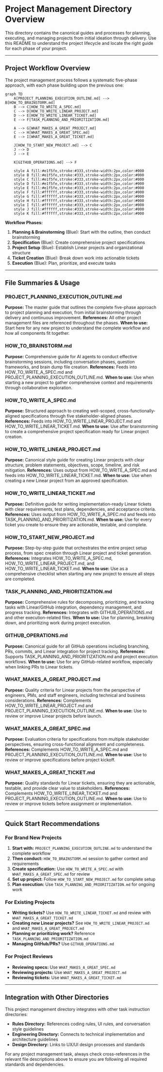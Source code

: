# Project Management Directory Overview

This directory contains the canonical guides and processes for planning, executing, and managing projects from initial ideation through delivery. Use this README to understand the project lifecycle and locate the right guide for each phase of your project.

---

## Project Workflow Overview

The project management process follows a systematic five-phase approach, with each phase building upon the previous one:

```mermaid
graph TD
    A[PROJECT_PLANNING_EXECUTION_OUTLINE.md] --> B[HOW_TO_BRAINSTORM.md]
    B --> C[HOW_TO_WRITE_A_SPEC.md]
    C --> D[HOW_TO_WRITE_LINEAR_PROJECT.md]
    D --> E[HOW_TO_WRITE_LINEAR_TICKET.md]
    E --> F[TASK_PLANNING_AND_PRIORITIZATION.md]
    
    A --> G[WHAT_MAKES_A_GREAT_PROJECT.md]
    C --> H[WHAT_MAKES_A_GREAT_SPEC.md]
    E --> I[WHAT_MAKES_A_GREAT_TICKET.md]
    
    J[HOW_TO_START_NEW_PROJECT.md] --> C
    J --> D
    J --> E
    
    K[GITHUB_OPERATIONS.md] --> F
    
    style A fill:#e1f5fe,stroke:#333,stroke-width:2px,color:#000
    style B fill:#e1f5fe,stroke:#333,stroke-width:2px,color:#000
    style C fill:#e1f5fe,stroke:#333,stroke-width:2px,color:#000
    style D fill:#e1f5fe,stroke:#333,stroke-width:2px,color:#000
    style E fill:#e1f5fe,stroke:#333,stroke-width:2px,color:#000
    style F fill:#ffffff,stroke:#333,stroke-width:2px,color:#000
    style G fill:#ffffff,stroke:#333,stroke-width:2px,color:#000
    style H fill:#ffffff,stroke:#333,stroke-width:2px,color:#000
    style I fill:#ffffff,stroke:#333,stroke-width:2px,color:#000
    style J fill:#ffffff,stroke:#333,stroke-width:2px,color:#000
    style K fill:#ffffff,stroke:#333,stroke-width:2px,color:#000
```

**Workflow Phases:**
1. **Planning & Brainstorming** (Blue): Start with the outline, then conduct brainstorming
2. **Specification** (Blue): Create comprehensive project specifications
3. **Project Setup** (Blue): Establish Linear projects and organizational structure
4. **Ticket Creation** (Blue): Break down work into actionable tickets
5. **Execution** (Blue): Plan, prioritize, and execute tasks

---

## File Summaries & Usage

### PROJECT_PLANNING_EXECUTION_OUTLINE.md
**Purpose:** The master guide that outlines the complete five-phase approach to project planning and execution, from initial brainstorming through delivery and continuous improvement.
**References:** All other project management files are referenced throughout the phases.
**When to use:** Start here for any new project to understand the complete workflow and how all components fit together.

### HOW_TO_BRAINSTORM.md
**Purpose:** Comprehensive guide for AI agents to conduct effective brainstorming sessions, including conversation phases, question frameworks, and brain dump file creation.
**References:** Feeds into HOW_TO_WRITE_A_SPEC.md and PROJECT_PLANNING_EXECUTION_OUTLINE.md.
**When to use:** Use when starting a new project to gather comprehensive context and requirements through collaborative exploration.

### HOW_TO_WRITE_A_SPEC.md
**Purpose:** Structured approach to creating well-scoped, cross-functionally-aligned specifications through five stakeholder-aligned phases.
**References:** Feeds into HOW_TO_WRITE_LINEAR_PROJECT.md and HOW_TO_WRITE_LINEAR_TICKET.md.
**When to use:** Use after brainstorming to create a comprehensive project specification ready for Linear project creation.

### HOW_TO_WRITE_LINEAR_PROJECT.md
**Purpose:** Canonical style guide for creating Linear projects with clear structure, problem statements, objectives, scope, timeline, and risk mitigation.
**References:** Uses output from HOW_TO_WRITE_A_SPEC.md and feeds into HOW_TO_WRITE_LINEAR_TICKET.md.
**When to use:** Use when creating a new Linear project from an approved specification.

### HOW_TO_WRITE_LINEAR_TICKET.md
**Purpose:** Definitive guide for writing implementation-ready Linear tickets with clear requirements, test plans, dependencies, and acceptance criteria.
**References:** Uses output from HOW_TO_WRITE_A_SPEC.md and feeds into TASK_PLANNING_AND_PRIORITIZATION.md.
**When to use:** Use for every ticket you create to ensure they are actionable, testable, and complete.

### HOW_TO_START_NEW_PROJECT.md
**Purpose:** Step-by-step guide that orchestrates the entire project setup process, from spec creation through Linear project and ticket generation.
**References:** Integrates HOW_TO_WRITE_A_SPEC.md, HOW_TO_WRITE_LINEAR_PROJECT.md, and HOW_TO_WRITE_LINEAR_TICKET.md.
**When to use:** Use as a comprehensive checklist when starting any new project to ensure all steps are completed.

### TASK_PLANNING_AND_PRIORITIZATION.md
**Purpose:** Comprehensive rules for decomposing, prioritizing, and tracking tasks with Linear/GitHub integration, dependency management, and progress tracking.
**References:** Integrates with GITHUB_OPERATIONS.md and other execution-related files.
**When to use:** Use for planning, breaking down, and prioritizing work during project execution.

### GITHUB_OPERATIONS.md
**Purpose:** Canonical guide for all GitHub operations including branching, PRs, commits, and Linear integration for project tracking.
**References:** Supports TASK_PLANNING_AND_PRIORITIZATION.md and project execution workflows.
**When to use:** Use for any GitHub-related workflow, especially when linking PRs to Linear tickets.

### WHAT_MAKES_A_GREAT_PROJECT.md
**Purpose:** Quality criteria for Linear projects from the perspective of engineers, PMs, and staff engineers, including technical and business considerations.
**References:** Complements HOW_TO_WRITE_LINEAR_PROJECT.md and PROJECT_PLANNING_EXECUTION_OUTLINE.md.
**When to use:** Use to review or improve Linear projects before launch.

### WHAT_MAKES_A_GREAT_SPEC.md
**Purpose:** Evaluation criteria for specifications from multiple stakeholder perspectives, ensuring cross-functional alignment and completeness.
**References:** Complements HOW_TO_WRITE_A_SPEC.md and PROJECT_PLANNING_EXECUTION_OUTLINE.md.
**When to use:** Use to review or improve specifications before project kickoff.

### WHAT_MAKES_A_GREAT_TICKET.md
**Purpose:** Quality standards for Linear tickets, ensuring they are actionable, testable, and provide clear value to stakeholders.
**References:** Complements HOW_TO_WRITE_LINEAR_TICKET.md and PROJECT_PLANNING_EXECUTION_OUTLINE.md.
**When to use:** Use to review or improve tickets before assignment or implementation.

---

## Quick Start Recommendations

### For Brand New Projects
1. **Start with:** `PROJECT_PLANNING_EXECUTION_OUTLINE.md` to understand the complete workflow
2. **Then conduct:** `HOW_TO_BRAINSTORM.md` session to gather context and requirements
3. **Create specification:** Use `HOW_TO_WRITE_A_SPEC.md` with `WHAT_MAKES_A_GREAT_SPEC.md` for review
4. **Set up project:** Follow `HOW_TO_START_NEW_PROJECT.md` for complete setup
5. **Plan execution:** Use `TASK_PLANNING_AND_PRIORITIZATION.md` for ongoing work

### For Existing Projects
- **Writing tickets?** Use `HOW_TO_WRITE_LINEAR_TICKET.md` and review with `WHAT_MAKES_A_GREAT_TICKET.md`
- **Creating new Linear projects?** See `HOW_TO_WRITE_LINEAR_PROJECT.md` and `WHAT_MAKES_A_GREAT_PROJECT.md`
- **Planning or prioritizing work?** Reference `TASK_PLANNING_AND_PRIORITIZATION.md`
- **Managing GitHub/PRs?** Use `GITHUB_OPERATIONS.md`

### For Project Reviews
- **Reviewing specs:** Use `WHAT_MAKES_A_GREAT_SPEC.md`
- **Reviewing projects:** Use `WHAT_MAKES_A_GREAT_PROJECT.md`
- **Reviewing tickets:** Use `WHAT_MAKES_A_GREAT_TICKET.md`

---

## Integration with Other Directories

This project management directory integrates with other task instruction directories:

- **Rules Directory:** References coding rules, UI rules, and conversation style guidelines
- **Engineering Directory:** Connects to technical implementation and architecture guidelines
- **Design Directory:** Links to UX/UI design processes and standards

For any project management task, always check cross-references in the relevant file descriptions above to ensure you are following all required standards and dependencies. 